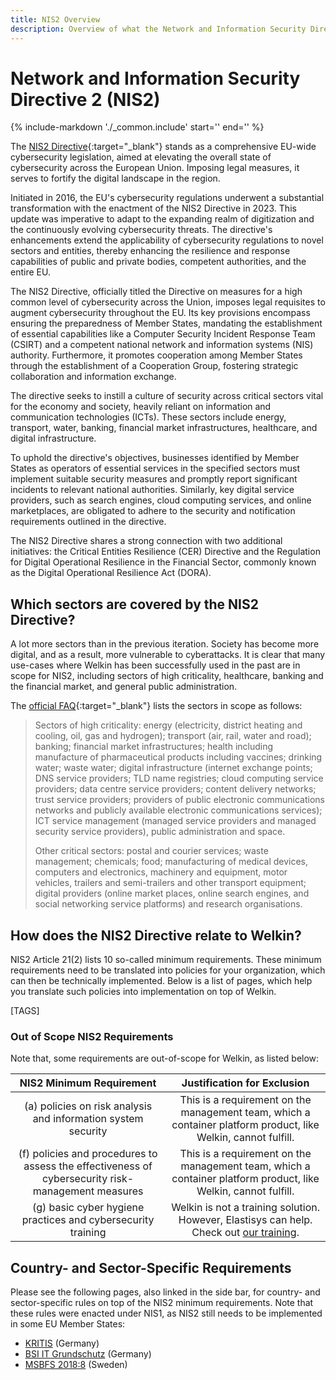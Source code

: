```yaml
---
title: NIS2 Overview
description: Overview of what the Network and Information Security Directive 2 (NIS2) is and how it relates to Welkin
---
```


<!-- markdownlint-disable-file single-h1 -->

# Network and Information Security Directive 2 (NIS2)

{%
   include-markdown './_common.include'
   start='<!--legal-disclaimer-start-->'
   end='<!--legal-disclaimer-end-->'
%}

The [NIS2 Directive](https://digital-strategy.ec.europa.eu/en/policies/nis2-directive){:target="\_blank"} stands as a comprehensive EU-wide cybersecurity legislation, aimed at elevating the overall state of cybersecurity across the European Union.
Imposing legal measures, it serves to fortify the digital landscape in the region.

Initiated in 2016, the EU's cybersecurity regulations underwent a substantial transformation with the enactment of the NIS2 Directive in 2023.
This update was imperative to adapt to the expanding realm of digitization and the continuously evolving cybersecurity threats.
The directive's enhancements extend the applicability of cybersecurity regulations to novel sectors and entities, thereby enhancing the resilience and response capabilities of public and private bodies, competent authorities, and the entire EU.

The NIS2 Directive, officially titled the Directive on measures for a high common level of cybersecurity across the Union, imposes legal requisites to augment cybersecurity throughout the EU.
Its key provisions encompass ensuring the preparedness of Member States, mandating the establishment of essential capabilities like a Computer Security Incident Response Team (CSIRT) and a competent national network and information systems (NIS) authority.
Furthermore, it promotes cooperation among Member States through the establishment of a Cooperation Group, fostering strategic collaboration and information exchange.

The directive seeks to instill a culture of security across critical sectors vital for the economy and society, heavily reliant on information and communication technologies (ICTs).
These sectors include energy, transport, water, banking, financial market infrastructures, healthcare, and digital infrastructure.

To uphold the directive's objectives, businesses identified by Member States as operators of essential services in the specified sectors must implement suitable security measures and promptly report significant incidents to relevant national authorities.
Similarly, key digital service providers, such as search engines, cloud computing services, and online marketplaces, are obligated to adhere to the security and notification requirements outlined in the directive.

The NIS2 Directive shares a strong connection with two additional initiatives: the Critical Entities Resilience (CER) Directive and the Regulation for Digital Operational Resilience in the Financial Sector, commonly known as the Digital Operational Resilience Act (DORA).

## Which sectors are covered by the NIS2 Directive?

A lot more sectors than in the previous iteration.
Society has become more digital, and as a result, more vulnerable to cyberattacks.
It is clear that many use-cases where Welkin has been successfully used in the past are in scope for NIS2, including sectors of high criticality, healthcare, banking and the financial market, and general public administration.

The [official FAQ](https://digital-strategy.ec.europa.eu/en/faqs/directive-measures-high-common-level-cybersecurity-across-union-nis2-directive-faqs){:target="\_blank"} lists the sectors in scope as follows:

> Sectors of high criticality: energy (electricity, district heating and cooling, oil, gas and hydrogen); transport (air, rail, water and road); banking; financial market infrastructures; health including manufacture of pharmaceutical products including vaccines; drinking water; waste water; digital infrastructure (internet exchange points; DNS service providers; TLD name registries; cloud computing service providers; data centre service providers; content delivery networks; trust service providers; providers of public electronic communications networks and publicly available electronic communications services); ICT service management (managed service providers and managed security service providers), public administration and space.
>
> Other critical sectors: postal and courier services; waste management; chemicals; food; manufacturing of medical devices, computers and electronics, machinery and equipment, motor vehicles, trailers and semi-trailers and other transport equipment; digital providers (online market places, online search engines, and social networking service platforms) and research organisations.

## How does the NIS2 Directive relate to Welkin?

NIS2 Article 21(2) lists 10 so-called minimum requirements.
These minimum requirements need to be translated into policies for your organization, which can then be technically implemented.
Below is a list of pages, which help you translate such policies into implementation on top of Welkin.

[TAGS]

### Out of Scope NIS2 Requirements

Note that, some requirements are out-of-scope for Welkin, as listed below:

|                                      NIS2 Minimum Requirement                                     |                                                        Justification for Exclusion                                                       |
|:-------------------------------------------------------------------------------------------------:|:----------------------------------------------------------------------------------------------------------------------------------------:|
| (a) policies on risk analysis and information system security                                     | This is a requirement on the management team, which a container platform product, like Welkin, cannot fulfill.             |
| (f) policies and procedures to assess the effectiveness of cybersecurity risk-management measures | This is a requirement on the management team, which a container platform product, like Welkin, cannot fulfill.             |
| (g) basic cyber hygiene practices and cybersecurity training                                      | Welkin is not a training solution. However, Elastisys can help. Check out [our training](https://elastisys.com/training/). |

## Country- and Sector-Specific Requirements

Please see the following pages, also linked in the side bar, for country- and sector-specific rules on top of the NIS2 minimum requirements.
Note that these rules were enacted under NIS1, as NIS2 still needs to be implemented in some EU Member States:

- [KRITIS](kritis.md) (Germany)
- [BSI IT Grundschutz](bsi-it-grundschutz.md) (Germany)
- [MSBFS 2018:8](msbfs-20188.md) (Sweden)

